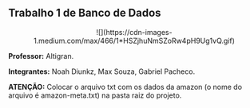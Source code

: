 ## Trabalho 1 de Banco de Dados

<center>
![](https://cdn-images-1.medium.com/max/466/1*HSZjhuNmSZoRw4pH9Ug1vQ.gif)
</center>

**Professor:** Altigran.

**Integrantes:** Noah Diunkz, Max Souza, Gabriel Pacheco.

**ATENÇÃO:** Colocar o arquivo txt com os dados da amazon (o nome do arquivo é amazon-meta.txt) na pasta raiz do projeto.
